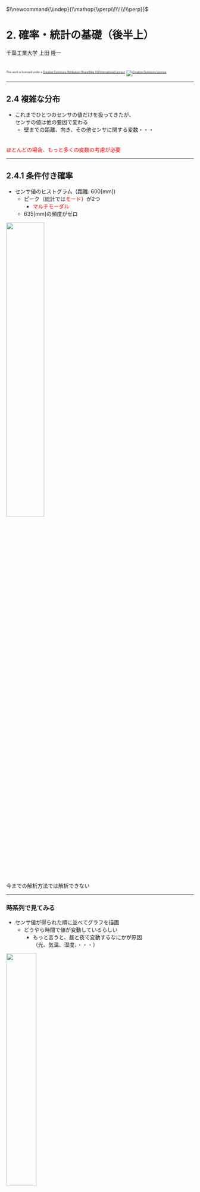 $\newcommand{\V}[1]{\boldsymbol{#1}}$
$\newcommand{\jump}[1]{[\\![#1]\\!]}$
$\newcommand{\bigjump}[1]{\big[\\!\\!\big[#1\big]\\!\\!\big]}$
$\newcommand{\Bigjump}[1]{\bigg[\\!\\!\bigg[#1\bigg]\\!\\!\bigg]}$
$\\newcommand{\\indep}{\\mathop{\\perp\\!\\!\\!\\perp}}$

# 2. 確率・統計の基礎（後半上）

千葉工業大学 上田 隆一

<br />

<p style="font-size:50%">
This work is licensed under a <a rel="license" href="http://creativecommons.org/licenses/by-sa/4.0/">Creative Commons Attribution-ShareAlike 4.0 International License</a>.
<a rel="license" href="http://creativecommons.org/licenses/by-sa/4.0/">
<img alt="Creative Commons License" style="border-width:0" src="https://i.creativecommons.org/l/by-sa/4.0/88x31.png" /></a>
</p>

---

## 2.4 複雑な分布

* これまでひとつのセンサの値だけを扱ってきたが、<br />センサの値は他の要因で変わる
    * 壁までの距離、向き、その他センサに関する変数・・・ <br />　

<div style="color:red">
ほとんどの場合、もっと多くの変数の考慮が必要
</div>

---

## 2.4.1 条件付き確率


* センサ値のヒストグラム（距離: 600[<span style="text-transform:none">mm</span>])
    * ピーク（統計では<span style="color:red">モード</span>）が2つ
        * <span style="color:red">マルチモーダル</span>
    * 635[mm]の頻度がゼロ

<img width="45%" src="./figs/sensor_histgram_600.png" />

今までの解析方法では解析できない

---

### 時系列で見てみる

* センサ値が得られた順に並べてグラフを描画
    * どうやら時間で値が変動しているらしい
        * もっと言うと、昼と夜で変動するなにかが原因<br />（光、気温、湿度、・・・）

<img width="40%" src="./figs/sensor_600_time.png" />

時刻$t$が変数に

---

### 時間別のヒストグラムを作成

* 時間で<span style="color:red">条件付け</span>することでガウス分布となる
    * オレンジ: 昼の14時台
    * 青: 朝の6時台
<br />
<img width="60%" src="./figs/sensor600_6h_14h.png" />

「条件付けした分布、確率」というものがある

---

### 条件付き確率の表記

* 例えば6時台のセンサ値の確率分布を次のように表記
    * $P(z | t \in \text{6時台})$
        * $t \in \text{6時台}$: $t$が6時台の時刻の集合に含まれる
        * 「$t$が6時台と分かったので$P(z)$をより確かにできた」とも解釈可能<br />　
* 一般的な条件付き確率の表記
    * <span style="color:red">$P(y|x)$</span>: 変数$x$で条件付けられる変数$y$の分布
        * $x$が$y$に「直接」影響を与えている必要はない
            * 例: 時刻はセンサ値を変動させる直接の原因ではない<br />　
* 「$P(y|x)$は、$P(y)$に$x$という情報を加えた場合の分布」という解釈も頭に入れておきましょう

---

## 2.4.2 同時確率と<br />加法定理、乗法定理

* 今度は「時刻（時間帯）$t$で<br />センサ値が$z$となる確率」を<br />考えてみましょう
    * 二つの事象が同時に<br />起こる確率$\Rightarrow$<span style="color:red">同時確率</span>と呼ぶ<br />　
* 同時確率の表記: $P(z, t)$
    * $\sum_z \sum_t P(z, t) =  1$
    * 右図のように確率分布は2次元に
    * $P(z)$より情報が多い

<img width="40%" src="./figs/sensor_600_2d.png" />

---

### 周辺化

* $P(z)$を$P(z,t)$として見ると情報が増えた
* 逆に$t$の情報を消し去ることもできる$\Rightarrow$<span style="color:red">周辺化</span>
    * 式: <span style="color:red">確率の加法定理</span>
        * $P(z) = \sum_{t=-\infty}^{\infty} P(z,t)$
        * $p(z) = \int_{-\infty}^{\infty} p(z,t) dt$
            * $\sum, \int$の区別をつけたくないので$p(z) = \jump{p(z,t)}_t$と略記
    * 下図: 水平方向の確率を足すと$P(z)$に
        * この操作における$P(z)$のことを<span style="color:red">周辺分布</span>、その数値を<span style="color:red">周辺確率</span>と言う

<img width="25%" src="./figs/sensor_600_2d.png" />
$\rightarrow$
<img width="40%" src="./figs/sensor_histgram_600.png" />

---

### 同時確率と条件付き確率の関係

* $P(z,t)$をある時間帯で切り出すと$P(z|t)$と同じ形に
    * 大きさは$P(z|t)$の方が$\jump{P(z,t)}_z = P(t)$だけ大きく
    * つまり次のような関係（<span style="color:red">確率の乗法定理</span>）
        * $P(z,t) = P(z|t)P(t)$
        * $p(z,t) = p(z|t)p(t)$


<img width="30%" src="./figs/sensor_600_2d.png" />
<img width="40%" src="./figs/sensor600_6h_14h.png" />

---

### 確率の乗法定理・加法定理のまとめ

* 乗法定理
$$p(x,y) = p(x|y)p(y) = p(y|x)p(x)$$
* 加法定理（と、乗法定理を利用した期待値への変形）
$$p(x) = \jump{p(x,y)}\_y = \jump{p(x|y)p(y)}\_y = \big\langle p(x|y) \big\rangle\_{p(y)}$$

確率の計算のルールはこれしかない

---

### 補足: 3変数以上の乗法定理

* 3変数の場合
    * ひとつの変数を条件に: $p(x,y,z) = p(x,z|y)p(y)$
    * ふたつの変数を条件に: $p(x,y,z) = p(x|y,z)p(y,z)$
    * 条件付き確率で一つの変数を条件に: $p(x,y|z) = p(x|y,z)p(y|z)$
        * $p(x,y) = p(x|y)p(y)$: 隠れている条件を明記していないだけ<br />　
* それ以上に変数がある場合
    * 上の記号をベクトルにすると同様に成立


---

## 2.4.3 独立、従属、<br />条件付き独立

変数どうしの関係性を考える

---

### 独立

* 条件付き確率において、条件$y$が$x$の確率分布に<br />何も影響を与えないと次が成立
    * $p(x|y) = p(x)$
    * $y$の情報が$x$に対してなにもヒントを与えない<br />　
* 乗法定理に上の式を代入
    * $p(x,y) = p(x|y)p(y)\Longrightarrow$<span style="color:red">$p(x,y) = p(x)p(y)$</span>
    * この関係を事象$x,y$が互いに<span  style="color:red">独立</span>と表現
        * <span style="color:red">$x \indep y$</span>と表記<br />　

---

### 条件付き独立

* $z$が分かっているときに$x$に対して$y$が何も情報を与えない
    * $P(x|z) = P(x|y,z)$<br />　
* $p(x,y|z) = p(x|y,z)p(y|z)\Longrightarrow$<span style="color:red">$p(x,y|z) = p(x|z)p(y|z)$</span><br />　
* 表記: $x \indep y \ | \ z$<br />　

独立、条件付き独立ともに確率の計算で多用<br />（次のページ）

---

## 2.4.4 確率分布の性質を<br />利用した計算

* 例題1: $\int_\{\V\{z\} \in \{\mathbb{R}\}^2\} p(\V\{z\})\\{f(x) + \alpha g(y)\\} d\V\{z\}$
    * $\V{z} = (x \ y)^\top, x \indep y, x \in \mathbb{R},  y \in \mathbb{R}$とする<br />　
* 確率の性質だけで式展開可能
    * 上式 $= \big\langle f(x) + \alpha g(y) \big\rangle_{p(\V{z})}$<br />
	$ = \big\langle f(x) \big\rangle_{p(\V{z})} +\alpha \big\langle g(y) \big\rangle_{p(\V{z})}  \qquad\qquad$（期待値の線形性から）<br />
	$ =\big\langle f(x) \big\rangle_{p(x)p(y)} +\alpha \big\langle g(y) \big\rangle_{p(x)p(y)} \quad\ $（$x$と$y$が独立）<br />
	$ =\big\langle f(x) \big\rangle_{p(x)} +\alpha \big\langle g(y) \big\rangle_{p(y)}  \qquad\qquad$（$f$と$y$、$g$と$x$が無関係）<br />

---

### もう一つ計算

* 例題2: $\int_\mathcal{\V{z} \in \mathbb{R}^2} p(\V{z})f(x)g(y) d\V{z}$
    * $\V{z} = (x \ y)^\top, x \indep y, x \in \mathbb{R},  y \in \mathbb{R}$とする<br />　
* $x,y$に関する期待値の積にできる
    * <span style="font-size:90%">上式$ = \int_\mathcal{\mathbb{R}} \int_\mathcal{\mathbb{R}} p(x)p(y)f(x)g(y) dy dx$
$ = \int_\mathcal{\mathbb{R}} p(x) \int_\mathcal{\mathbb{R}} p(y)f(x)g(y) dy dx$
$ = \int_\mathcal{\mathbb{R}} p(x) \big\langle f(x)g(y) \big\rangle_{p(y)} dx$
$ = \big\langle \langle f(x) g(y) \rangle_{p(y)} \big\rangle_{p(x)}$
$ = \big\langle f(x) \langle g(y) \rangle_{p(y)} \big\rangle_{p(x)}$
$ = \big\langle g(y) \rangle_{p(y)} \langle f(x) \big\rangle_{p(x)}$</span><br />　
* 結果から得られる関係
    * <span style="font-size:70%">$\big\langle g(y) \big\rangle_{p(y)} \big\langle f(x) \big\rangle_{p(x)} = \big\langle \langle f(x)g(y) \rangle_{p(x)} \big\rangle_{p(y)}$ $= \big\langle \langle f(x)g(y) \rangle_{p(y)} \big\rangle_{p(x)} = \big\langle f(x)g(y) \big\rangle_{p(x)p(y)} $</span>

---

## 2.4.5 ベイズの定理

* 乗法定理: $p(z,t) = p(z|t)p(t) = p(t|z)p(z)$から導出
* 中辺、右辺から<span style="color:red">$$p(z|t) = \dfrac{p(t|z)p(z)}{p(t)} = \eta p(t|z)p(z)$$</span>となる
    * $\eta$: 正規化定数
        * $\jump{p(z|t)}_t=1$とするための調整の定数
    * 意味: $t$と$p(t|z)$が分かると、$p(z)$が$p(z|t)$まで確かになる
        * $p(t|z)$: $z$がどの時間帯で得られやすいか

---

### ベイズの定理からの簡単な推定

* 例題: $z_1 = 630, z_2 = 632, z_3 = 636$と<br />センサ値が入った時間帯を推定したい
* 解き方
    1. 各時間帯の$P(z|t)$をセンサ値から計算
        * ヒストグラムから計算可能
    2. ベイズの定理から
        * $P(t | z_1, z_2, z_3) = \eta P(z_1, z_2, z_3 | t) P(t)$
    3. センサの値がその時間帯内で<br />互いに独立していると仮定
        * 上式$= \eta P(z_1|t)P(z_2|t)P(z_3|t)P(t)$
            * 条件付き独立の事象の性質から
            * <span style="color:red">$P(z|t)$を使うと$P(t | z_1, z_2, z_3)$が計算可能</span>

<img width="30%" src="./figs/sensor_600_2d.png" />

---

### 推定結果

<img width="50%" src="./figs/time_estimation.png" /><br />

* 明け方〜午前に得られたセンサ値である可能性が高い
    * 正解: 5時台
* 注意: 必ず当たるわけではない
    * 確率0でない時間帯には可能性がある


---

### ここまでのまとめ

* 条件付き確率、同時確率を理解<br />　
* 乗法定理、加法定理を理解<br />　
* 乗法定理からベイズの定理を導出
    * 補足: ベイズの定理は乗法定理の変化形とも言える<br />　
* ベイズの定理を使って推定をしてみた
    * 結果（センサ値）から原因（時間帯）を推定<br />
     ↑ 1章の話

